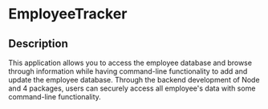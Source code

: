 # EmployeeTracker

## Description

This application allows you to access the employee database and browse through information while having command-line functionality to add and update the employee database. Through the backend development of Node and 4 packages, users can securely access all employee's data with some command-line functionality.
